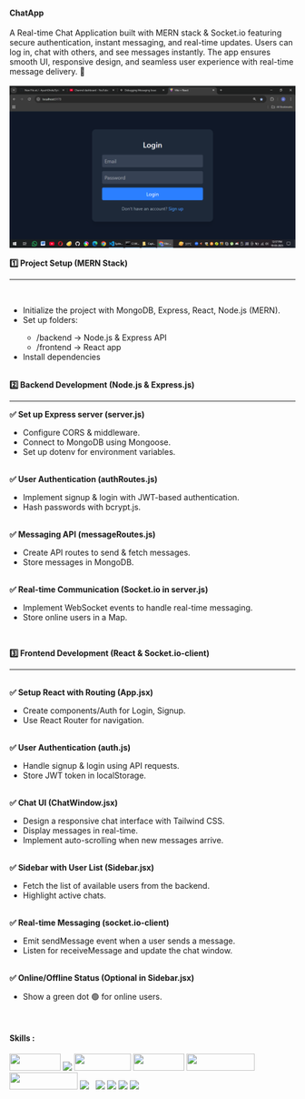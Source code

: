 <h4>ChatApp</h4> 
A Real-time Chat Application built with MERN stack & Socket.io featuring secure authentication, instant messaging, and real-time updates. Users can log in, chat with others, and see messages instantly. The app ensures smooth UI, responsive design, and seamless user experience with real-time message delivery. 🚀<br>
<br>

<img src="frontend/public/Screenshot%20(584).png" >

<br>
 
<b>1️⃣ Project Setup (MERN Stack)</b> <hr>
<br>
<ul>
  <li>Initialize the project with MongoDB, Express, React, Node.js (MERN).</li>
  <li>Set up folders:</li>
    <ul>
      <li>/backend → Node.js & Express API</li> 
      <li>/frontend → React app</li> 
    </ul>
  <li>Install dependencies</li>
</ul>
<br>
<b>2️⃣ Backend Development (Node.js & Express.js)</b> 
<hr>
<b>✅ Set up Express server (server.js)</b> <br>
<ul>
  <li>Configure CORS & middleware.</li>
  <li>Connect to MongoDB using Mongoose.</li>
  <li>Set up dotenv for environment variables.</li>
</ul>
<br>
<b>✅ User Authentication (authRoutes.js)</b> <br>
<ul>
  <li>Implement signup & login with JWT-based authentication.</li>
  <li>Hash passwords with bcrypt.js.</li>
</ul>
<br>
<b>✅ Messaging API (messageRoutes.js)</b><br> 
<ul>
  <li>Create API routes to send & fetch messages.</li>
  <li>Store messages in MongoDB.</li>
</ul> 
<br>
<b>✅ Real-time Communication (Socket.io in server.js)</b> <br>
<ul>
<li>Implement WebSocket events to handle real-time messaging.</li>
<li>Store online users in a Map.</li>
</ul>
<br>

<b>3️⃣ Frontend Development (React & Socket.io-client)</b> 
<hr>
<br>
<b>✅ Setup React with Routing (App.jsx)</b> <br>
<ul>
  <li>Create components/Auth for Login, Signup.</li> 
  <li>Use React Router for navigation.</li>
</ul> 
<br>
<b>✅ User Authentication (auth.js)</b> <br>
<ul>
<li>Handle signup & login using API requests.</li> 
<li>Store JWT token in localStorage.</li>
</ul>
<br>
<b>✅ Chat UI (ChatWindow.jsx)</b> <br>
<ul>
<li>Design a responsive chat interface with Tailwind CSS.</li> 
<li>Display messages in real-time.</li> 
<li>Implement auto-scrolling when new messages arrive.</li> 
</ul>
<br>
<b>✅ Sidebar with User List (Sidebar.jsx)</b> <br>
<ul>
  <li>Fetch the list of available users from the backend.</li>
  <li>Highlight active chats.</li>
</ul> 
<br>
<b>✅ Real-time Messaging (socket.io-client)</b> <br>
<ul>
<li>Emit sendMessage event when a user sends a message.</li> 
<li>Listen for receiveMessage and update the chat window.</li>
</ul>
<br>
<b>✅ Online/Offline Status (Optional in Sidebar.jsx)</b> 
<ul>
  <li>Show a green dot 🟢 for online users.
</li>
</ul>
<br>
<h4>Skills : </h4> 
<span><img src="https://img.shields.io/badge/-JavaScript-black?style=flat-square&logo=javascript" height="30px" width="90px"></span>
<span><img src="https://camo.githubusercontent.com/e3aef779877ecfad97fc1e213d3c449a685e6766c0c7fdca210802d4a1f59302/68747470733a2f2f696d672e736869656c64732e696f2f62616467652f536f636b65742e696f2d626c61636b3f7374796c653d666f722d7468652d6261646765266c6f676f3d736f636b65742e696f266261646765436f6c6f723d303130313031"></span>
<span><img src="https://img.shields.io/badge/-HTML5-E34F26?style=flat-square&logo=html5&logoColor=white" height="30px" width="100px"></span>
<span><img src="https://img.shields.io/badge/-CSS3-1572B6?style=flat-square&logo=css3" height="30px" width="90px" ></span>
<span><img src="https://img.shields.io/badge/Tailwind_CSS-e164e3?style=flat-square&logo=tailwindcss&logoColor=white" height="30px" width="120px" ></span>
<span><img src="https://img.shields.io/badge/RESTFULL_API--eeff6e?style=flat-square"
" height="30px" width="120px" ></span>
<span><img src="https://camo.githubusercontent.com/94d83dc5838e2784bee25fe9e019bc2fda128676f32cef2f06baa0f6f3849b8c/68747470733a2f2f696d672e736869656c64732e696f2f62616467652f6769742d2532334630353033332e7376673f7374796c653d666f722d7468652d6261646765266c6f676f3d676974266c6f676f436f6c6f723d7768697465"></span>  &nbsp; <span><img src="https://camo.githubusercontent.com/7e282220b8ec0dd29cf99be1c0f5e82d74a42bc84ed834ee6afd86b4bad3bfee/68747470733a2f2f696d672e736869656c64732e696f2f62616467652f6769746875622d2532333132313031312e7376673f7374796c653d666f722d7468652d6261646765266c6f676f3d676974687562266c6f676f436f6c6f723d7768697465" ></span>
<span><img src="https://camo.githubusercontent.com/f93e05694a6f01f2f6a37713a454a942442a5ff2b33083891096a6f7e57842f8/68747470733a2f2f696d672e736869656c64732e696f2f62616467652f72656163742d2532333230323332612e7376673f7374796c653d666f722d7468652d6261646765266c6f676f3d7265616374266c6f676f436f6c6f723d253233363144414642"></span>
<span><img src="https://camo.githubusercontent.com/fd00f5fb76a02f6093a50142c52193fa6353f4a1b5199827c57cbe99d611b532/68747470733a2f2f696d672e736869656c64732e696f2f62616467652f4e504d2d2532334342333833372e7376673f7374796c653d666f722d7468652d6261646765266c6f676f3d6e706d266c6f676f436f6c6f723d7768697465"></span>
<span><img src="https://camo.githubusercontent.com/ec9b2bbaccf6915a29050ce24c10cd9b481b0c41b0bf5194add3e69f49a9be3c/68747470733a2f2f696d672e736869656c64732e696f2f62616467652f4d6f6e676f44422d2532333465613934622e7376673f7374796c653d666f722d7468652d6261646765266c6f676f3d6d6f6e676f6462266c6f676f436f6c6f723d7768697465"></span>
